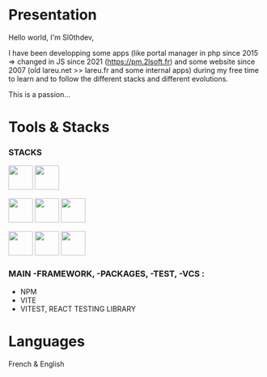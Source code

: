 # Presentation

Hello world, I'm Sl0thdev,

I have been developping some apps (like portal manager in php since 2015 => changed in JS since 2021 (https://pm.2lsoft.fr) and some website since 2007 (old lareu.net >> lareu.fr and some internal apps) during my free time to learn and to follow the different stacks and different evolutions. 

This is a passion...

# Tools & Stacks

### STACKS 

<img width="48" src="https://cdn.jsdelivr.net/gh/devicons/devicon/icons/php/php-original.svg" /> <img width="48" src="https://cdn.jsdelivr.net/gh/devicons/devicon/icons/mysql/mysql-original-wordmark.svg" /> 

<img width="48" src="https://cdn.jsdelivr.net/gh/devicons/devicon/icons/html5/html5-original.svg" /> <img width="48" src="https://cdn.jsdelivr.net/gh/devicons/devicon/icons/css3/css3-original.svg" />  <img width="48" src="https://cdn.jsdelivr.net/gh/devicons/devicon/icons/javascript/javascript-original.svg" /> 

<img width="48" src="https://cdn.jsdelivr.net/gh/devicons/devicon/icons/nodejs/nodejs-original.svg" /> <img width="48" src="https://cdn.jsdelivr.net/gh/devicons/devicon/icons/react/react-original.svg" /> <img width="48" src="https://cdn.jsdelivr.net/gh/devicons/devicon/icons/typescript/typescript-original.svg" />

### MAIN -FRAMEWORK, -PACKAGES, -TEST, -VCS :

- NPM
- VITE
- VITEST, REACT TESTING LIBRARY

# Languages 

French & English
